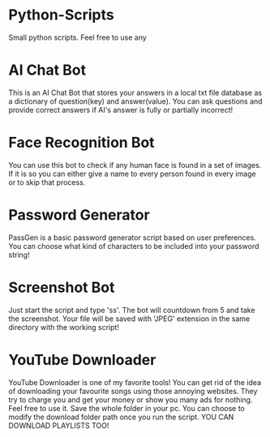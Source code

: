 # Python-Scripts
Small python scripts. Feel free to use any

# AI Chat Bot
This is an AI Chat Bot that stores your answers in a local txt file database as a dictionary of question(key) and answer(value). You can ask questions and provide correct answers if AI's answer is fully or partially incorrect!

# Face Recognition Bot
You can use this bot to check if any human face is found in a set of images. If it is so you can either give a name to every person found in every image or to skip that process.

# Password Generator
PassGen is a basic password generator script based on user preferences. You can choose what kind of characters to be included into your password string!

# Screenshot Bot
Just start the script and type 'ss'. The bot will countdown from 5 and take the screenshot. Your file will be saved with 'JPEG' extension in the same directory with the working script!

# YouTube Downloader
YouTube Downloader is one of my favorite tools! You can get rid of the idea of downloading your favourite songs using those annoying websites. They try to charge you and get your money or show you many ads for nothing. Feel free to use it. Save the whole folder in your pc. You can choose to modify the download folder path once you run the script. YOU CAN DOWNLOAD PLAYLISTS TOO!
